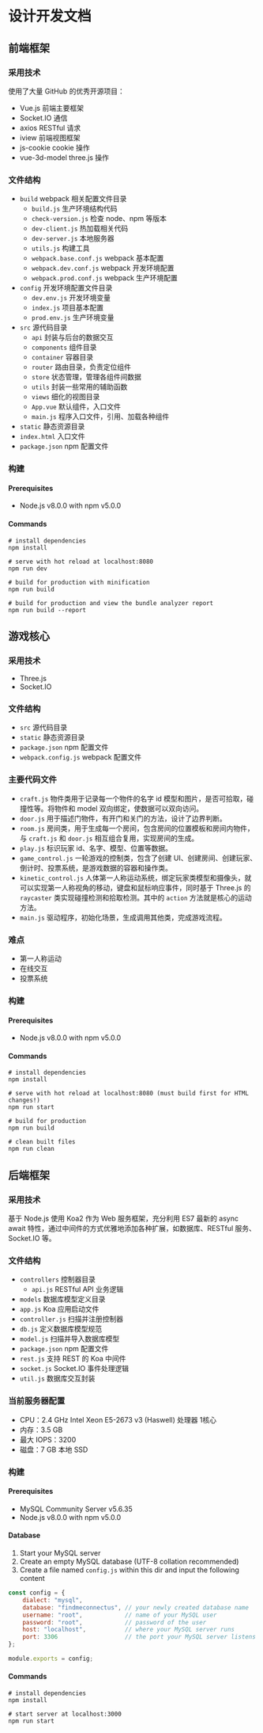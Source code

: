 # 设计开发文档

## 前端框架

### 采用技术

使用了大量 GitHub 的优秀开源项目：

* Vue.js 前端主要框架
* Socket.IO 通信
* axios RESTful 请求
* iview 前端视图框架
* js-cookie cookie 操作
* vue-3d-model three.js 操作

### 文件结构

* `build` webpack 相关配置文件目录
  * `build.js` 生产环境结构代码
  * `check-version.js` 检查 node、npm 等版本
  * `dev-client.js` 热加载相关代码
  * `dev-server.js` 本地服务器
  * `utils.js` 构建工具
  * `webpack.base.conf.js` webpack 基本配置
  * `webpack.dev.conf.js` webpack 开发环境配置
  * `webpack.prod.conf.js` webpack 生产环境配置
* `config` 开发环境配置文件目录
  * `dev.env.js` 开发环境变量
  * `index.js` 项目基本配置
  * `prod.env.js` 生产环境变量
* `src` 源代码目录
  * `api` 封装与后台的数据交互
  * `components` 组件目录
  * `container` 容器目录
  * `router` 路由目录，负责定位组件
  * `store` 状态管理，管理各组件间数据
  * `utils` 封装一些常用的辅助函数
  * `views` 细化的视图目录
  * `App.vue` 默认组件，入口文件
  * `main.js` 程序入口文件，引用、加载各种组件
* `static` 静态资源目录
* `index.html` 入口文件
* `package.json` npm 配置文件

### 构建

#### Prerequisites

* Node.js v8.0.0 with npm v5.0.0

#### Commands

```shell
# install dependencies
npm install

# serve with hot reload at localhost:8080
npm run dev

# build for production with minification
npm run build

# build for production and view the bundle analyzer report
npm run build --report
```

## 游戏核心

### 采用技术

* Three.js
* Socket.IO

### 文件结构

* `src` 源代码目录
* `static` 静态资源目录
* `package.json` npm 配置文件
* `webpack.config.js` webpack 配置文件

### 主要代码文件

* `craft.js` 物件类用于记录每一个物件的名字 id 模型和图片，是否可拾取，碰撞性等。将物件和 model 双向绑定，使数据可以双向访问。
* `door.js` 用于描述门物件，有开门和关门的方法，设计了边界判断。
* `room.js` 房间类，用于生成每一个房间，包含房间的位置模板和房间内物件，与 `craft.js` 和 `door.js` 相互组合复用，实现房间的生成。
* `play.js` 标识玩家 id、名字、模型、位置等数据。
* `game_control.js` 一轮游戏的控制类，包含了创建 UI、创建房间、创建玩家、倒计时、投票系统，是游戏数据的容器和操作类。
* `kinetic_control.js` 人体第一人称运动系统，绑定玩家类模型和摄像头，就可以实现第一人称视角的移动，键盘和鼠标响应事件，同时基于 Three.js 的 `raycaster` 类实现碰撞检测和拾取检测。其中的 `action` 方法就是核心的运动方法。
* `main.js` 驱动程序，初始化场景，生成调用其他类，完成游戏流程。

### 难点

* 第一人称运动
* 在线交互
* 投票系统

### 构建

#### Prerequisites

* Node.js v8.0.0 with npm v5.0.0

#### Commands

```shell
# install dependencies
npm install

# serve with hot reload at localhost:8080 (must build first for HTML changes!)
npm run start

# build for production
npm run build

# clean built files
npm run clean
```

## 后端框架

### 采用技术

基于 Node.js 使用 Koa2 作为 Web 服务框架，充分利用 ES7 最新的 async await 特性，通过中间件的方式优雅地添加各种扩展，如数据库、RESTful 服务、Socket.IO 等。

### 文件结构

* `controllers` 控制器目录
  * `api.js` RESTful API 业务逻辑
* `models` 数据库模型定义目录
* `app.js` Koa 应用启动文件
* `controller.js` 扫描并注册控制器
* `db.js` 定义数据库模型规范
* `model.js` 扫描并导入数据库模型
* `package.json` npm 配置文件
* `rest.js` 支持 REST 的 Koa 中间件
* `socket.js` Socket.IO 事件处理逻辑
* `util.js` 数据库交互封装

### 当前服务器配置

* CPU：2.4 GHz Intel Xeon E5-2673 v3 (Haswell) 处理器 1核心
* 内存：3.5 GB
* 最大 IOPS：3200
* 磁盘：7 GB 本地 SSD

### 构建

#### Prerequisites

* MySQL Community Server v5.6.35
* Node.js v8.0.0 with npm v5.0.0

#### Database

1. Start your MySQL server
1. Create an empty MySQL database (UTF-8 collation recommended)
1. Create a file named `config.js` within this dir and input the following content

```javascript
const config = {
    dialect: "mysql",
    database: "findmeconnectus", // your newly created database name
    username: "root",            // name of your MySQL user
    password: "root",            // password of the user
    host: "localhost",           // where your MySQL server runs
    port: 3306                   // the port your MySQL server listens
};

module.exports = config;
```

#### Commands

```shell
# install dependencies
npm install

# start server at localhost:3000
npm run start
```
